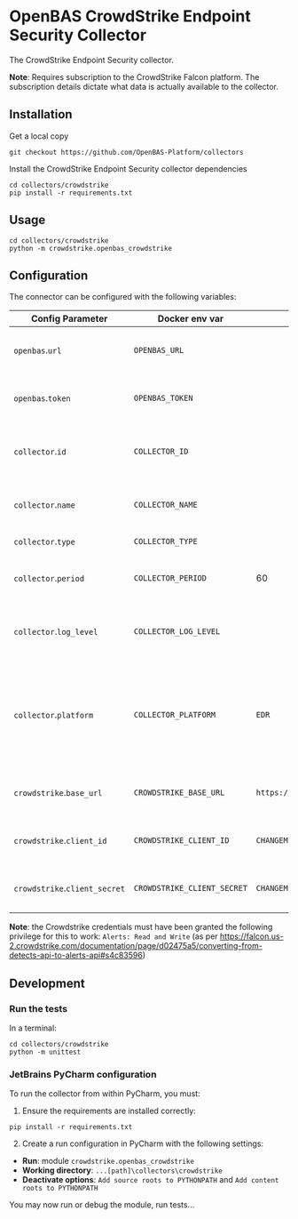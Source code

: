 # OpenBAS CrowdStrike Endpoint Security Collector

The CrowdStrike Endpoint Security collector.

**Note**: Requires subscription to the CrowdStrike Falcon platform. The subscription
details dictate what data is actually available to the collector.

## Installation

Get a local copy
```commandline
git checkout https://github.com/OpenBAS-Platform/collectors
```

Install the CrowdStrike Endpoint Security collector dependencies
```commandline
cd collectors/crowdstrike
pip install -r requirements.txt
```

## Usage
```commandline
cd collectors/crowdstrike
python -m crowdstrike.openbas_crowdstrike
```

## Configuration

The connector can be configured with the following variables:

| Config Parameter              | Docker env var              | Default                       | Description                                                                                  |
|-------------------------------|-----------------------------|-------------------------------|----------------------------------------------------------------------------------------------|
| `openbas`.`url`               | `OPENBAS_URL`               |                               | The URL to the OpenBAS instance                                                              |
| `openbas`.`token`             | `OPENBAS_TOKEN`             |                               | The auth token to the OpenBAS instance                                                       |
| `collector`.`id`              | `COLLECTOR_ID`              |                               | Unique ID of the running collector instance                                                  |
| `collector`.`name`            | `COLLECTOR_NAME`            |                               | Name of the collector (visible in UI)                                                        |
| `collector`.`type`            | `COLLECTOR_TYPE`            |                               | Type of the collector                                                                        |
| `collector`.`period`          | `COLLECTOR_PERIOD`          | 60                            | Period for collection cycle (int, seconds)                                                   |
| `collector`.`log_level`       | `COLLECTOR_LOG_LEVEL`       |                               | Threshold for log severity in console output                                                 |
| `collector`.`platform`        | `COLLECTOR_PLATFORM`        | `EDR`                         | Type of security platform this collector works for. One of: `EDR, XDR, SIEM, SOAR, NDR, ISPM` |
| `crowdstrike`.`base_url`      | `CROWDSTRIKE_BASE_URL`      | `https://api.crowdstrike.com` | The base URL for the CrowdStrike APIs.                                                       |
| `crowdstrike`.`client_id`     | `CROWDSTRIKE_CLIENT_ID`     | `CHANGEME`                    | The CrowdStrike API client ID.                                                               |
| `crowdstrike`.`client_secret` | `CROWDSTRIKE_CLIENT_SECRET` | `CHANGEME`                    | The CrowdStrike API client secret.                                                           |

**Note**: the Crowdstrike credentials must have been granted the following privilege for this to work: `Alerts: Read and Write`
(as per https://falcon.us-2.crowdstrike.com/documentation/page/d02475a5/converting-from-detects-api-to-alerts-api#s4c83596)

## Development

### Run the tests
In a terminal:
```commandline
cd collectors/crowdstrike
python -m unittest
```

### JetBrains PyCharm configuration
To run the collector from within PyCharm, you must:

1. Ensure the requirements are installed correctly:
```commandline
pip install -r requirements.txt
```

2. Create a run configuration in PyCharm with the following settings:
* **Run**: module `crowdstrike.openbas_crowdstrike`
* **Working directory**: `...[path]\collectors\crowdstrike`
* **Deactivate options**: `Add source roots to PYTHONPATH` and `Add content roots to PYTHONPATH`

You may now run or debug the module, run tests...
